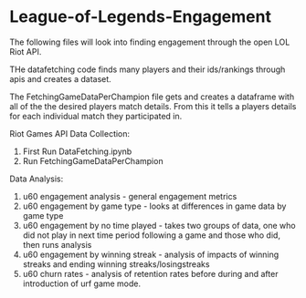 # League-of-Legends-Engagement

The following files will look into finding engagement through the open LOL Riot API. 

THe datafetching code finds many players and their ids/rankings through apis and creates a dataset.

The FetchingGameDataPerChampion file gets and creates a dataframe with all of the the desired players match details. From this it tells a players details for each individual match they participated in.

Riot Games API Data Collection:
1. First Run DataFetching.ipynb
2. Run FetchingGameDataPerChampion

Data Analysis:
1. u60 engagement analysis - general engagement metrics
2. u60 engagement by game type - looks at differences in game data by game type
3. u60 engagement by no time played - takes two groups of data, one who did not play in next time period following a game and those who did, then runs analysis
4. u60 engagement by winning streak - analysis of impacts of winning streaks and ending winning streaks/losingstreaks
5. u60 churn rates - analysis of retention rates before during and after introduction of urf game mode.
